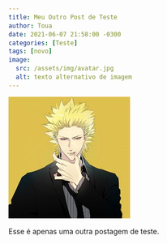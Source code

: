 ```yaml
---
title: Meu Outro Post de Teste
author: Toua
date: 2021-06-07 21:58:00 -0300
categories: [Teste]
tags: [novo]
image:
  src: /assets/img/avatar.jpg
  alt: texto alternativo de imagem
---
```


![Toua](/assets/img/avatar.jpg)


Esse é apenas uma  outra postagem de teste.
